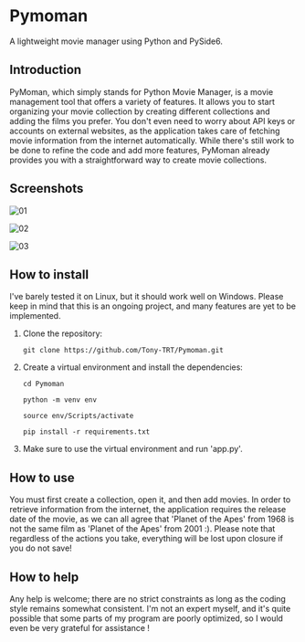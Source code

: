 # Pymoman
A lightweight movie manager using Python and PySide6.

## Introduction
PyMoman, which simply stands for Python Movie Manager, is a movie management tool that offers a variety of features.
It allows you to start organizing your movie collection by creating different collections and adding the films you prefer.
You don't even need to worry about API keys or accounts on external websites, as the application takes care of fetching movie information from the internet automatically.
While there's still work to be done to refine the code and add more features, PyMoman already provides you with a straightforward way to create movie collections.

## Screenshots

![01](https://github.com/Tony-TRT/Pymoman/assets/146631446/c201543e-b2d4-4e26-9750-206e23093e63)


![02](https://github.com/Tony-TRT/Pymoman/assets/146631446/4981fd91-7d9e-4dc4-86f6-4c7a37f85667)


![03](https://github.com/Tony-TRT/Pymoman/assets/146631446/fd027f2e-c189-4254-8495-6d1cc723e1eb)

## How to install
I've barely tested it on Linux, but it should work well on Windows.
Please keep in mind that this is an ongoing project, and many features are yet to be implemented.

1) Clone the repository:
   
   `git clone https://github.com/Tony-TRT/Pymoman.git`

2) Create a virtual environment and install the dependencies:
   
   `cd Pymoman`
   
   `python -m venv env`

   `source env/Scripts/activate`

   `pip install -r requirements.txt`

3) Make sure to use the virtual environment and run 'app.py'.

## How to use
You must first create a collection, open it, and then add movies.
In order to retrieve information from the internet, the application requires the release date of the movie, as we can all agree that 'Planet of the Apes' from 1968 is not the same film as 'Planet of the Apes' from 2001 :).
Please note that regardless of the actions you take, everything will be lost upon closure if you do not save!


## How to help
Any help is welcome; there are no strict constraints as long as the coding style remains somewhat consistent.
I'm not an expert myself, and it's quite possible that some parts of my program are poorly optimized, so I would even be very grateful for assistance !
